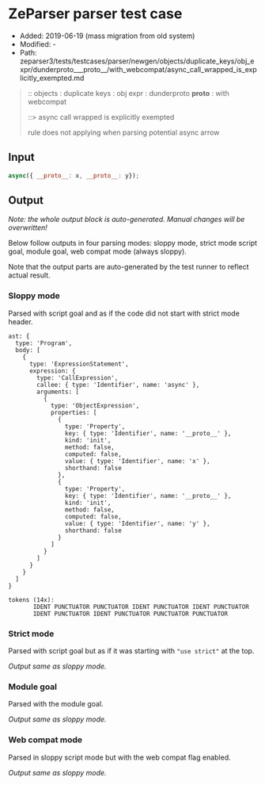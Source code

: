 # ZeParser parser test case

- Added: 2019-06-19 (mass migration from old system)
- Modified: -
- Path: zeparser3/tests/testcases/parser/newgen/objects/duplicate_keys/obj_expr/dunderproto___proto__/with_webcompat/async_call_wrapped_is_explicitly_exempted.md

> :: objects : duplicate keys : obj expr : dunderproto __proto__ : with webcompat
>
> ::> async call wrapped is explicitly exempted
>
> rule does not applying when parsing potential async arrow

## Input

`````js
async({ __proto__: x, __proto__: y});
`````

## Output

_Note: the whole output block is auto-generated. Manual changes will be overwritten!_

Below follow outputs in four parsing modes: sloppy mode, strict mode script goal, module goal, web compat mode (always sloppy).

Note that the output parts are auto-generated by the test runner to reflect actual result.

### Sloppy mode

Parsed with script goal and as if the code did not start with strict mode header.

`````
ast: {
  type: 'Program',
  body: [
    {
      type: 'ExpressionStatement',
      expression: {
        type: 'CallExpression',
        callee: { type: 'Identifier', name: 'async' },
        arguments: [
          {
            type: 'ObjectExpression',
            properties: [
              {
                type: 'Property',
                key: { type: 'Identifier', name: '__proto__' },
                kind: 'init',
                method: false,
                computed: false,
                value: { type: 'Identifier', name: 'x' },
                shorthand: false
              },
              {
                type: 'Property',
                key: { type: 'Identifier', name: '__proto__' },
                kind: 'init',
                method: false,
                computed: false,
                value: { type: 'Identifier', name: 'y' },
                shorthand: false
              }
            ]
          }
        ]
      }
    }
  ]
}

tokens (14x):
       IDENT PUNCTUATOR PUNCTUATOR IDENT PUNCTUATOR IDENT PUNCTUATOR
       IDENT PUNCTUATOR IDENT PUNCTUATOR PUNCTUATOR PUNCTUATOR
`````

### Strict mode

Parsed with script goal but as if it was starting with `"use strict"` at the top.

_Output same as sloppy mode._

### Module goal

Parsed with the module goal.

_Output same as sloppy mode._

### Web compat mode

Parsed in sloppy script mode but with the web compat flag enabled.

_Output same as sloppy mode._
